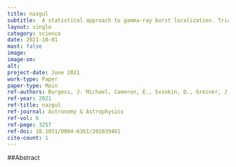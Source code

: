 ```yaml
---
title: nazgul
subtitle:  A statistical approach to gamma-ray burst localization. Triangulation via non stationary time series model
layout: single
category: science
date: 2021-10-01
mast: false
image: 
image-sm: 
alt: 
project-date: June 2021
work-type: Paper
paper-type: Main
ref-authors: Burgess, J. Michael, Cameron, E., Svinkin, D., Greiner, J.
ref-year: 2021
ref-title: nazgul
ref-journal: Astronomy & Astrophysics
ref-vol: 6
ref-page: 3257
ref-doi: 10.1051/0004-6361/202039461
cite-count: 1
---
```



##Abstract
